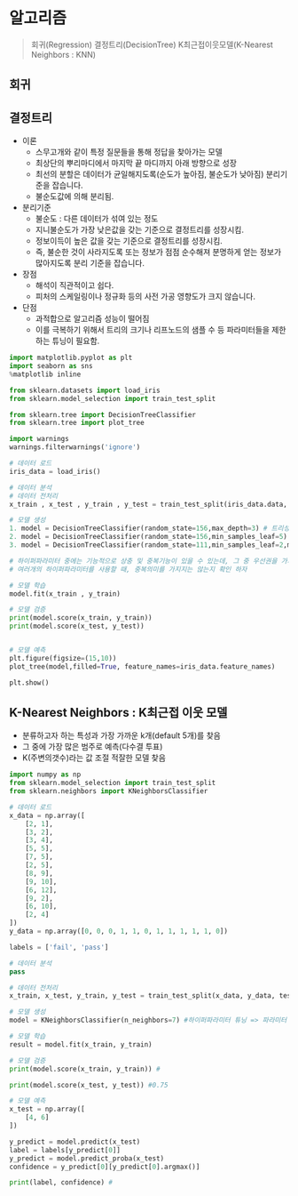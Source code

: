 # 알고리즘
> 회귀(Regression)
> 결정트리(DecisionTree)
> K최근접이웃모델(K-Nearest Neighbors : KNN)

## 회귀

## 결정트리
- 이론
    - 스무고개와 같이 특정 질문들을 통해 정답을 찾아가는 모델
    - 최상단의 뿌리마디에서 마지막 끝 마디까지 아래 방향으로 성장
    - 최선의 분할은 데이터가 균일해지도록(순도가 높아짐, 불순도가 낮아짐) 분리기준을 잡습니다.
    - 불순도값에 의해 분리됨.
- 분리기준
    - 불순도 : 다른 데이터가 섞여 있는 정도
    - 지니불순도가 가장 낮은값을 갖는 기준으로 결정트리를 성장시킴.
    - 정보이득이 높은 값을 갖는 기준으로 결정트리를 성장시킴.
    - 즉, 불순한 것이 사라지도록 또는 정보가 점점 순수해져 분명하게 얻는 정보가 많아지도록 분리 기준을 잡습니다. 
- 장점
    - 해석이 직관적이고 쉽다.
    - 피처의 스케일링이나 정규화 등의 사전 가공 영향도가 크지 않습니다.
- 단점
    - 과적합으로 알고리즘 성능이 떨어짐
    - 이를 극복하기 위해서 트리의 크기나 리프노드의 샘플 수 등 파라미터들을 제한하는 튜닝이 필요함.
```python
import matplotlib.pyplot as plt
import seaborn as sns
%matplotlib inline

from sklearn.datasets import load_iris
from sklearn.model_selection import train_test_split

from sklearn.tree import DecisionTreeClassifier
from sklearn.tree import plot_tree

import warnings
warnings.filterwarnings('ignore')

# 데이터 로드
iris_data = load_iris()

# 데이터 분석
# 데이터 전처리
x_train , x_test , y_train , y_test = train_test_split(iris_data.data, iris_data.target, test_size=0.2,  random_state=11)

# 모델 생성
1. model = DecisionTreeClassifier(random_state=156,max_depth=3) # 트리성장 깊이 조절 max_depth : 하이퍼파라미터 -> 머신러닝, 딥러닝에서 학스을 할 때 개발자가 학습 정도를 조절하는데 사용하는 파라미터
2. model = DecisionTreeClassifier(random_state=156,min_samples_leaf=5) # 리프노드의 최소 샘플 수 (리프노드가 5개일때까지 성장하라 => value = [0,3,5], [0,0,5])
3. model = DecisionTreeClassifier(random_state=111,min_samples_leaf=2,max_depth=4) # 리프노드 & 트리성장 깊이 조절 중 어느것이 우선?

# 하이퍼파라미터 중에는 기능적으로 상충 및 중복기능이 있을 수 있는데, 그 중 우선권을 가지는 파라미터가 있다.
# 여러개의 하이퍼파라미터를 사용할 때, 중복의미를 가지지는 않는지 확인 하자

# 모델 학습
model.fit(x_train , y_train)

# 모델 검증
print(model.score(x_train, y_train))
print(model.score(x_test, y_test)) 


# 모델 예측
plt.figure(figsize=(15,10))
plot_tree(model,filled=True, feature_names=iris_data.feature_names)

plt.show()
```

## K-Nearest Neighbors : K최근접 이웃 모델
- 분류하고자 하는 특성과 가장 가까운 k개(default 5개)를 찾음
- 그 중에 가장 많은 범주로 예측(다수결 투표)
- K(주변의갯수)라는 값 조절 적잘한 모델 찾음

```python
import numpy as np
from sklearn.model_selection import train_test_split
from sklearn.neighbors import KNeighborsClassifier

# 데이터 로드
x_data = np.array([
    [2, 1],
    [3, 2],
    [3, 4],
    [5, 5],
    [7, 5],
    [2, 5],
    [8, 9],
    [9, 10],
    [6, 12],
    [9, 2],
    [6, 10],
    [2, 4]
])
y_data = np.array([0, 0, 0, 1, 1, 0, 1, 1, 1, 1, 1, 0])

labels = ['fail', 'pass']

# 데이터 분석
pass

# 데이터 전처리
x_train, x_test, y_train, y_test = train_test_split(x_data, y_data, test_size=0.3, random_state=777, stratify=y_data)

# 모델 생성
model = KNeighborsClassifier(n_neighbors=7) #하이퍼파라미터 튜닝 => 파라미터 모를 때 : 빈 셀에 KNeighborsClassifier?

# 모델 학습
result = model.fit(x_train, y_train)

# 모델 검증
print(model.score(x_train, y_train)) #

print(model.score(x_test, y_test)) #0.75

# 모델 예측
x_test = np.array([
    [4, 6]
])

y_predict = model.predict(x_test)
label = labels[y_predict[0]]
y_predict = model.predict_proba(x_test)
confidence = y_predict[0][y_predict[0].argmax()]

print(label, confidence) #

```



